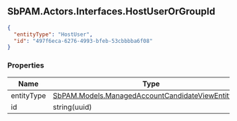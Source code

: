 
<h2 id="tocS_SbPAM.Actors.Interfaces.HostUserOrGroupId">SbPAM.Actors.Interfaces.HostUserOrGroupId</h2>

<a id="schemasbpam.actors.interfaces.hostuserorgroupid"></a>
<a id="schema_SbPAM.Actors.Interfaces.HostUserOrGroupId"></a>
<a id="tocSsbpam.actors.interfaces.hostuserorgroupid"></a>
<a id="tocssbpam.actors.interfaces.hostuserorgroupid"></a>

```json
{
  "entityType": "HostUser",
  "id": "497f6eca-6276-4993-bfeb-53cbbbba6f08"
}

```

### Properties

|Name|Type|Required|Restrictions|Description|
|---|---|---|---|---|
|entityType|[SbPAM.Models.ManagedAccountCandidateViewEntityType](#schemasbpam.models.managedaccountcandidateviewentitytype)|false|none|none|
|id|string(uuid)|false|none|none|


